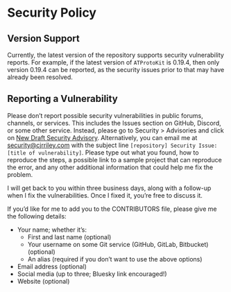 # Security Policy

## Version Support
Currently, the latest version of the repository supports security vulnerability reports. For example, if the latest version of `ATProtoKit` is 0.19.4, then only version 0.19.4 can be reported, as the security issues prior to that may have already been resolved.

## Reporting a Vulnerability

Please don’t report possible security vulnerabilities in public forums, channels, or services. This includes the Issues section on GitHub, Discord, or some other service. Instead, please go to Security > Advisories and click on [New Draft Security Advisory]([https://github.com/MasterJ93/ATProtoKit/security/advisories/new](https://github.com/ATProtoKit/.github/security/advisories/new)). Alternatively, you can email me at [security@cjrriley.com](mailto:security@cjrriley.com?subject=%5Brepository%5D%20Security%20Vulnerability:%20[ENTER%20TITLE%20HERE])
 with the subject line `[repository] Security Issue: [title of vulnerability]`. Please type out what you found, how to reproduce the steps, a possible link to a sample project that can reproduce the error, and any other additional information that could help me fix the problem.

I will get back to you within three business days, along with a follow-up when I fix the vulnerabilities. Once I fixed it, you’re free to discuss it.

If you’d like for me to add you to the CONTRIBUTORS file, please give me the following details:
- Your name; whether it’s:
    - First and last name (optional)
    - Your username on some Git service (GitHub, GitLab, Bitbucket) (optional)
    - An alias (required if you don’t want to use the above options)
- Email address (optional)
- Social media (up to three; Bluesky link encouraged!)
- Website (optional)
